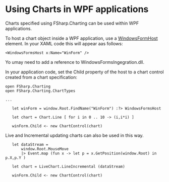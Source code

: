 # Using Charts in WPF applications

Charts specified using FSharp.Charting can be used within WPF applications.

To host a chart object inside a WPF application, use a [WindowsFormHost](http://msdn.microsoft.com/en-us/library/ms751761.aspx) element.
In your XAML code this will appear aas follows:

    <WindowsFormsHost x:Name="WinForm" />

Yo umay need to add a reference to WindowsFormsIngegration.dll.

In your application code, set the Child property of the host to a chart control created from a chart specification:

    open FSharp.Charting
    open FSharp.Charting.ChartTypes
    
    ...
    
       let winForm = window.Root.FindName("WinForm") :?> WindowsFormsHost

       let chart = Chart.Line [ for i in 0 .. 10 -> (i,i*i) ]
       
       winForm.Child <- new ChartControl(chart)


Live and Incremental updating charts can also be used in this way.

       let dataStream = 
           window.Root.MouseMove 
           |> Event.map (fun x -> let p = x.GetPosition(window.Root) in p.X,p.Y )
       
       let chart = LiveChart.LineIncremental (dataStream)
       
       winForm.Child <- new ChartControl(chart)
